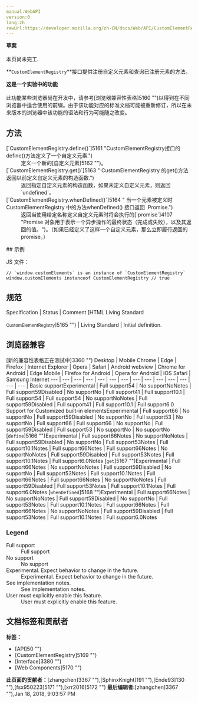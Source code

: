 ```yaml
---
manual:WebAPI
version:0
lang:zh
rawUrl:https://developer.mozilla.org/zh-CN/docs/Web/API/CustomElementRegistry#Browser_compatibility
---
```






**草案**<br></br>本页尚未完工.




**`CustomElementRegistry`**接口提供注册自定义元素和查询已注册元素的方法。



**这是一个实验中的功能**<br></br>此功能某些浏览器尚在开发中，请参考[浏览器兼容性表格]5160 "")以得到在不同浏览器中适合使用的前缀。由于该功能对应的标准文档可能被重新修订，所以在未来版本的浏览器中该功能的语法和行为可能随之改变。



## 方法<a name="方法"></a>
<dl><dt id=''>[`CustomElementRegistry.define()`]5161 "CustomElementRegistry接口的define()方法定义了一个自定义元素.")</dt><dd>定义一个新的[自定义元素]5162 "")。</dd><dt id=''>[`CustomElementRegistry.get()`]5163 " CustomElementRegistry 的get()方法返回以前定义自定义元素的构造函数.")</dt><dd>返回指定自定义元素的构造函数，如果未定义自定义元素，则返回`undefined`。</dd><dt id=''>[`CustomElementRegistry.whenDefined()`]5164 " 当一个元素被定义时CustomElementRegistry 中的方法whenDefined() 接口返回  Promise.")</dt><dd>返回当使用给定名称定义自定义元素时将会执行的[`promise`]4107 "Promise 对象用于表示一个异步操作的最终状态（完成或失败），以及其返回的值。")。（如果已经定义了这样一个自定义元素，那么立即履行返回的 promise。）</dd></dl>
## 示例<a name="示例"></a>


JS 文件：


```
// `window.customElements` is an instance of `CustomElementRegistry`
window.customElements instanceof CustomElementRegistry // true
```

## 规范<a name="规范"></a>
Specification | Status | Comment 
[HTML Living Standard<br></br><small>CustomElementRegistry</small>]5165 "") | Living Standard | Initial definition. 


## 浏览器兼容<a name="浏览器兼容"></a>
[新的兼容性表格正在测试中<i></i>]3360 "")
<abbr>Desktop<i></i></abbr> | <abbr>Mobile<i></i></abbr> 
<abbr>Chrome<i></i></abbr> | <abbr>Edge<i></i></abbr> | <abbr>Firefox<i></i></abbr> | <abbr>Internet Explorer<i></i></abbr> | <abbr>Opera<i></i></abbr> | <abbr>Safari<i></i></abbr> | <abbr>Android webview<i></i></abbr> | <abbr>Chrome for Android<i></i></abbr> | <abbr>Edge Mobile<i></i></abbr> | <abbr>Firefox for Android<i></i></abbr> | <abbr>Opera for Android<i></i></abbr> | <abbr>iOS Safari<i></i></abbr> | <abbr>Samsung Internet<i></i></abbr> 
 ---  |  ---  |  ---  |  ---  |  ---  |  ---  |  ---  |  ---  |  ---  |  ---  |  ---  |  ---  |  ---  |  ---  | 
Basic support<abbr>Experimental<i></i></abbr> | <abbr>Full support</abbr>54 | <abbr>No support</abbr>No<abbr>Notes<i></i></abbr> | <abbr>Full support</abbr>59<abbr>Disabled<i></i></abbr> | <abbr>No support</abbr>No | <abbr>Full support</abbr>41 | <abbr>Full support</abbr>10.1 | <abbr>Full support</abbr>54 | <abbr>Full support</abbr>54 | <abbr>No support</abbr>No<abbr>Notes<i></i></abbr> | <abbr>Full support</abbr>59<abbr>Disabled<i></i></abbr> | <abbr>Full support</abbr>41 | <abbr>Full support</abbr>10.1 | <abbr>Full support</abbr>6.0 
Support for Customized built-in elements<abbr>Experimental<i></i></abbr> | <abbr>Full support</abbr>66 | <abbr>No support</abbr>No | <abbr>Full support</abbr>59<abbr>Disabled<i></i></abbr> | <abbr>No support</abbr>No | <abbr>Full support</abbr>53 | <abbr>No support</abbr>No | <abbr>Full support</abbr>66 | <abbr>Full support</abbr>66 | <abbr>No support</abbr>No | <abbr>Full support</abbr>59<abbr>Disabled<i></i></abbr> | <abbr>Full support</abbr>53 | <abbr>No support</abbr>No | <abbr>No support</abbr>No 
[`define`]5166 "")<abbr>Experimental<i></i></abbr> | <abbr>Full support</abbr>66<abbr>Notes<i></i></abbr> | <abbr>No support</abbr>No<abbr>Notes<i></i></abbr> | <abbr>Full support</abbr>59<abbr>Disabled<i></i></abbr> | <abbr>No support</abbr>No | <abbr>Full support</abbr>53<abbr>Notes<i></i></abbr> | <abbr>Full support</abbr>10.1<abbr>Notes<i></i></abbr> | <abbr>Full support</abbr>66<abbr>Notes<i></i></abbr> | <abbr>Full support</abbr>66<abbr>Notes<i></i></abbr> | <abbr>No support</abbr>No<abbr>Notes<i></i></abbr> | <abbr>Full support</abbr>59<abbr>Disabled<i></i></abbr> | <abbr>Full support</abbr>53<abbr>Notes<i></i></abbr> | <abbr>Full support</abbr>10.1<abbr>Notes<i></i></abbr> | <abbr>Full support</abbr>6.0<abbr>Notes<i></i></abbr> 
[`get`]5167 "")<abbr>Experimental<i></i></abbr> | <abbr>Full support</abbr>66<abbr>Notes<i></i></abbr> | <abbr>No support</abbr>No<abbr>Notes<i></i></abbr> | <abbr>Full support</abbr>59<abbr>Disabled<i></i></abbr> | <abbr>No support</abbr>No | <abbr>Full support</abbr>53<abbr>Notes<i></i></abbr> | <abbr>Full support</abbr>10.1<abbr>Notes<i></i></abbr> | <abbr>Full support</abbr>66<abbr>Notes<i></i></abbr> | <abbr>Full support</abbr>66<abbr>Notes<i></i></abbr> | <abbr>No support</abbr>No<abbr>Notes<i></i></abbr> | <abbr>Full support</abbr>59<abbr>Disabled<i></i></abbr> | <abbr>Full support</abbr>53<abbr>Notes<i></i></abbr> | <abbr>Full support</abbr>10.1<abbr>Notes<i></i></abbr> | <abbr>Full support</abbr>6.0<abbr>Notes<i></i></abbr> 
[`whenDefined`]5168 "")<abbr>Experimental<i></i></abbr> | <abbr>Full support</abbr>66<abbr>Notes<i></i></abbr> | <abbr>No support</abbr>No<abbr>Notes<i></i></abbr> | <abbr>Full support</abbr>59<abbr>Disabled<i></i></abbr> | <abbr>No support</abbr>No | <abbr>Full support</abbr>53<abbr>Notes<i></i></abbr> | <abbr>Full support</abbr>10.1<abbr>Notes<i></i></abbr> | <abbr>Full support</abbr>66<abbr>Notes<i></i></abbr> | <abbr>Full support</abbr>66<abbr>Notes<i></i></abbr> | <abbr>No support</abbr>No<abbr>Notes<i></i></abbr> | <abbr>Full support</abbr>59<abbr>Disabled<i></i></abbr> | <abbr>Full support</abbr>53<abbr>Notes<i></i></abbr> | <abbr>Full support</abbr>10.1<abbr>Notes<i></i></abbr> | <abbr>Full support</abbr>6.0<abbr>Notes<i></i></abbr> 


### Legend<a name="Legend"></a>
<dl><dt id=''><abbr>Full support</abbr></dt><dd>Full support</dd><dt id=''><abbr>No support</abbr></dt><dd>No support</dd><dt id=''><abbr>Experimental. Expect behavior to change in the future.<i></i></abbr></dt><dd>Experimental. Expect behavior to change in the future.</dd><dt id=''><abbr>See implementation notes.<i></i></abbr></dt><dd>See implementation notes.</dd><dt id=''><abbr>User must explicitly enable this feature.<i></i></abbr></dt><dd>User must explicitly enable this feature.</dd></dl>



## 文档标签和贡献者
**标签：**
* [API]50 "")
* [CustomElementRegistry]5169 "")
* [Interface]3380 "")
* [Web Components]5170 "")

**此页面的贡献者：**[zhangchen]3367 ""),[SphinxKnight]191 ""),[Ende93]130 ""),[fsx950223]5171 ""),[xrr2016]5172 "")
**最后编辑者:**[zhangchen]3367 ""),<time>Jan 18, 2018, 9:03:57 PM</time>


